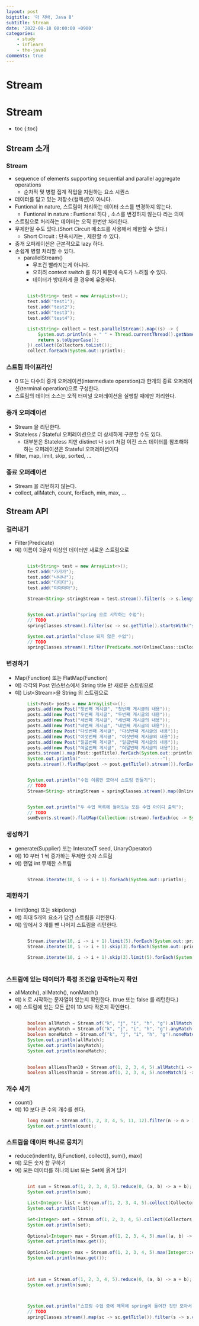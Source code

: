 ```yaml
---
layout: post
bigtitle: '더 자바, Java 8'
subtitle: Stream
date: '2022-08-18 00:00:00 +0900'
categories:
    - study
    - inflearn
    - the-java8
comments: true
---
```


# Stream

# Stream
* toc
{:toc}


## Stream 소개

### Stream 
+ sequence of elements supporting sequential and parallel aggregate operations
  + 순차적 및 병렬 집계 작업을 지원하는 요소 시퀀스
+ 데이터를 담고 있는 저장소(컬렉션)이 아니다.
+ Funtional in nature, 스트림이 처리하는 데이터 소스를 변경하지 않는다.
  + Funtional in nature : Funtional 하다 , 소스를 변경하지 않는다 라는 의미
+ 스트림으로 처리하는 데이터는 오직 한번만 처리한다.
+ 무제한일 수도 있다.(Short Circuit 메소드를 사용해서 제한할 수 있다.)
  + Short Circuit : 단축시키는 , 제한할 수 있다.
+ 중개 오퍼레이션은 근본적으로 lazy 하다.
+ 손쉽게 병렬 처리할 수 있다.
  + parallelStream()
    + 무조건 빨라지는게 아니다.
    + 오히려 context switch 를 하기 때문에 속도가 느려질 수 있다.
    + 데이터가 방대하게 클 경우에 유용하다.
  
~~~java

        List<String> test = new ArrayList<>();
        test.add("test1");
        test.add("test2");
        test.add("test3");
        test.add("test4");

        List<String> collect = test.parallelStream().map((s) -> {
            System.out.println(s + " " + Thread.currentThread().getName());
            return s.toUpperCase();
        }).collect(Collectors.toList()); 
        collect.forEach(System.out::println);

~~~

### 스트림 파이프라인
+ 0 또는 다수의 중개 오퍼레이션(intermediate operation)과 한개의 종료 오퍼레이션(terminal operation)으로 구성한다.
+ 스트림의 데이터 소스는 오직 터미널 오퍼레이션을 실행할 때에만 처리한다.

### 중개 오퍼레이션
+ Stream 을 리턴한다.
+ Stateless / Stateful 오퍼레이션으로 더 상세하게 구분할 수도 있다.
  + 대부분은 Stateless 지만 distinct 나 sort 처럼 이전 소스 데이터를 참조해야 하는 오퍼레이션은 Stateful 오퍼레이션이다
+ filter, map, limit, skip, sorted, ...

### 종료 오퍼레이션
+ Stream 을 리턴하지 않는다.
+ collect, allMatch, count, forEach, min, max, ...

## Stream API

### 걸러내기
+ Filter(Predicate)
+ 예) 이름이 3글자 이상인 데이터만 새로운 스트림으로

~~~java

        List<String> test = new ArrayList<>();
        test.add("가가가");
        test.add("나나나");
        test.add("다다다");
        test.add("마마마마");

        Stream<String> stringStream = test.stream().filter(s -> s.length() > 3);


~~~

~~~java

        System.out.println("spring 으로 시작하는 수업");
        // TODO
        springClasses.stream().filter(sc -> sc.getTitle().startsWith("spring")).forEach(sc -> System.out.println(sc.getTitle()));

        System.out.println("close 되지 않은 수업");
        // TODO
        springClasses.stream().filter(Predicate.not(OnlineClass::isClosed)).forEach(sc -> System.out.println(sc.getTitle()));

~~~

### 변경하기 
+ Map(Function) 또는 FlatMap(Function)
+ 예) 각각의 Post 인스턴스에서 String title 만 새로운 스트림으로
+ 예) List<Stream<String>>을 String 의 스트림으로


~~~java
        List<Post> posts = new ArrayList<>();
        posts.add(new Post("첫번째 게시글", "첫번째 게시글의 내용"));
        posts.add(new Post("두번째 게시글", "두번째 게시글의 내용"));
        posts.add(new Post("세번째 게시글", "세번째 게시글의 내용"));
        posts.add(new Post("네번째 게시글", "네번째 게시글의 내용"));
        posts.add(new Post("다섯번째 게시글", "다섯번째 게시글의 내용"));
        posts.add(new Post("여섯번째 게시글", "여섯번째 게시글의 내용"));
        posts.add(new Post("일곱번째 게시글", "일곱번째 게시글의 내용"));
        posts.add(new Post("여덟번째 게시글", "여덟번째 게시글의 내용"));
        posts.stream().map(Post::getTitle).forEach(System.out::println);
        System.out.println("-------------------------------");
        posts.stream().flatMap(post -> post.getTitle().stream()).forEach(System.out::println);
~~~

~~~java

        System.out.println("수업 이름만 모아서 스트림 만들기");
        // TODO
        Stream<String> stringStream = springClasses.stream().map(OnlineClass::getTitle);

~~~


~~~java

        System.out.println("두 수업 목록에 들어있는 모든 수업 아이디 출력");
        // TODO
        sumEvents.stream().flatMap(Collection::stream).forEach(oc -> System.out.println(oc.getId()));

~~~

### 생성하기
+ generate(Supplier) 또는 Interate(T seed, UnaryOperator)
+ 예) 10 부터 1 씩 증가하는 무제한 숫자 스트림
+ 예) 랜덤 int 무제한 스트림

~~~java

        Stream.iterate(10, i -> i + 1).forEach(System.out::println);

~~~

### 제한하기 
+ limit(long) 또는 skip(long)
+ 예) 최대 5개의 요소가 담긴 스트림을 리턴한다.
+ 예) 앞에서 3 개를 뺀 나머지 스트림을 리턴한다.

~~~java

        Stream.iterate(10, i -> i + 1).limit(5).forEach(System.out::println);
        Stream.iterate(10, i -> i + 1).skip(3).forEach(System.out::println);
        
        Stream.iterate(10, i -> i + 1).skip(3).limit(5).forEach(System.out::println);
        
~~~

### 스트림에 있는 데이터가 특정 조건을 만족하는지 확인
+ allMatch(), allMatch(), nonMatch()
+ 예) k 로 시작하는 문자열이 있는지 확인한다. (true 또는 false 를 리턴한다.)
+ 예) 스트림에 있는 모든 값이 10 보다 작은지 확인한다.

~~~java

        boolean allMatch = Stream.of("k", "j", "i", "h", "g").allMatch(s -> s.startsWith("k"));
        boolean anyMatch = Stream.of("k", "j", "i", "h", "g").anyMatch(s -> s.startsWith("k"));
        boolean noneMatch = Stream.of("k", "j", "i", "h", "g").noneMatch(s -> s.startsWith("k"));
        System.out.println(allMatch);
        System.out.println(anyMatch);
        System.out.println(noneMatch);
        
~~~

~~~java
        boolean allLessThan10 = Stream.of(1, 2, 3, 4, 5).allMatch(i -> i < 10);
        boolean allLessThan10 = Stream.of(1, 2, 3, 4, 5).noneMatch(i -> i < 10);
~~~



### 개수 세기
+ count()
+ 예) 10 보다 큰 수의 개수를 센다.
~~~java
        long count = Stream.of(1, 2, 3, 4, 5, 11, 12).filter(n -> n > 10).count();
        System.out.println(count);      
~~~

### 스트림을 데이터 하나로 뭉치기
+ reduce(indentity, BjFunction), collect(), sum(), max()
+ 예) 모든 숫자 합 구하기
+ 예) 모든 데이터를 하나의 List 또는 Set에 옭겨 담기

~~~java

        int sum = Stream.of(1, 2, 3, 4, 5).reduce(0, (a, b) -> a + b);
        System.out.println(sum);
        
        List<Integer> list = Stream.of(1, 2, 3, 4, 5).collect(Collectors.toList());
        System.out.println(list);
        
        Set<Integer> set = Stream.of(1, 2, 3, 4, 5).collect(Collectors.toSet());
        System.out.println(set);
        
        Optional<Integer> max = Stream.of(1, 2, 3, 4, 5).max((a, b) -> a.compareTo(b));
        System.out.println(max.get());
        
        Optional<Integer> max = Stream.of(1, 2, 3, 4, 5).max(Integer::compareTo);
        System.out.println(max.get());
        
~~~

~~~java

        int sum = Stream.of(1, 2, 3, 4, 5).reduce(0, (a, b) -> a + b);
        System.out.println(sum);                
        
~~~

~~~java

        System.out.println("스프링 수업 중에 제목에 spring이 들어간 것만 모아서 List로 만들기");
        // TODO
        springClasses.stream().map(sc -> sc.getTitle()).filter(s -> s.contains("spring")).collect(Collectors.toList());

~~~


